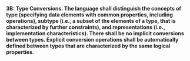 **3B: Type Conversions.  The language shall distinguish the concepts of type (specifying data elements with common properties, including operations), subtype (i.e., a subset of the elements of a type, that is characterized by further constraints), and representations (i.e., implementation characteristics). There shall be no implicit conversions between types. Explicit conversion operations shall be automatically defined between types that are characterized by the same logical properties.**

